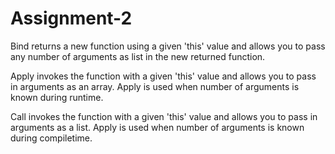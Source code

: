 
# Assignment-2

Bind returns a new function using a given 'this' value and allows you to pass any number of arguments as list in the new returned function.

Apply invokes the function with a given 'this' value and allows you to pass in arguments as an array. Apply is used when number of arguments is known during runtime.

Call invokes the function with a given 'this' value and allows you to pass in arguments as a list. Apply is used when number of arguments is known during compiletime.

